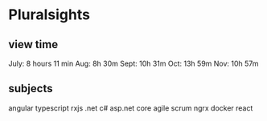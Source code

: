 # Pluralsights

## view time
July: 8 hours 11 min
Aug: 8h 30m
Sept: 10h 31m
Oct:  13h 59m
Nov:  10h 57m

## subjects
angular
typescript
rxjs
.net
c# 
asp.net core
agile
scrum
ngrx
docker
react

